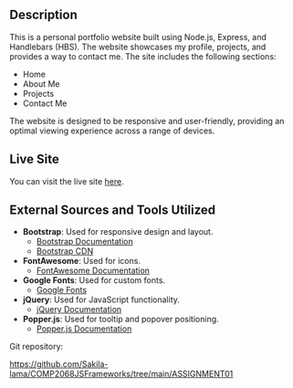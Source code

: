 ## Description
This is a personal portfolio website built using Node.js, Express, and Handlebars (HBS). The website showcases my profile, projects, and provides a way to contact me. The site includes the following sections:
- Home
- About Me
- Projects
- Contact Me

The website is designed to be responsive and user-friendly, providing an optimal viewing experience across a range of devices.

## Live Site
You can visit the live site [here]().

## External Sources and Tools Utilized
- **Bootstrap**: Used for responsive design and layout.
  - [Bootstrap Documentation](https://getbootstrap.com/)
  - [Bootstrap CDN](https://maxcdn.bootstrapcdn.com/bootstrap/4.5.2/css/bootstrap.min.css)
- **FontAwesome**: Used for icons.
  - [FontAwesome Documentation](https://fontawesome.com/)
- **Google Fonts**: Used for custom fonts.
  - [Google Fonts](https://fonts.google.com/)
- **jQuery**: Used for JavaScript functionality.
  - [jQuery Documentation](https://jquery.com/)
- **Popper.js**: Used for tooltip and popover positioning.
  - [Popper.js Documentation](https://popper.js.org/)


Git repository:
   
   https://github.com/Sakila-lama/COMP2068JSFrameworks/tree/main/ASSIGNMENT01
   
